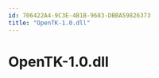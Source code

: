 ```yaml
---
id: 706422A4-9C3E-4B1B-9683-DBBA59826373
title: "OpenTK-1.0.dll"
---
```


<a name="OpenTK-1.0.dll" class="injected"></a>


# OpenTK-1.0.dll
